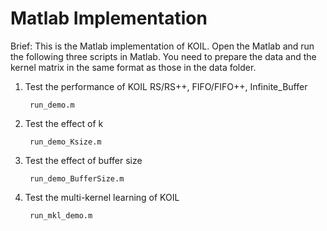 Matlab Implementation
==

Brief: This is the Matlab implementation of KOIL. Open the Matlab and run the following three scripts in Matlab. You need to prepare the data and the kernel matrix in the same format as those in the data folder.

1. Test the performance of KOIL RS/RS++, FIFO/FIFO++, Infinite_Buffer

		run_demo.m

2. Test the effect of k

		run_demo_Ksize.m

3. Test the effect of buffer size

		run_demo_BufferSize.m

4. Test the multi-kernel learning of KOIL
		
		run_mkl_demo.m

